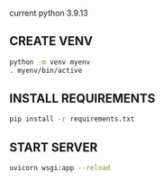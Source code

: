 current python 3.9.13

## CREATE VENV 

```bash
python -m venv myenv
. myenv/bin/active
```

## INSTALL REQUIREMENTS

```bash
pip install -r requirements.txt
```

## START SERVER

```bash
uvicorn wsgi:app --reload
```
